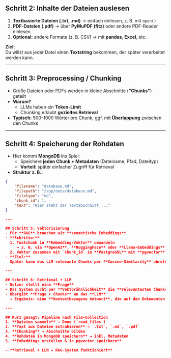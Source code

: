 ## Schritt 2: Inhalte der Dateien auslesen
1. **Textbasierte Dateien (.txt, .md)** → einfach einlesen, z. B. mit `open()`
2. **PDF-Dateien (.pdf)** → über **PyMuPDF (fitz)** oder andere PDF-Reader einlesen
3. **Optional:** andere Formate (z. B. CSV) → mit **pandas**, **Excel**, etc.

**Ziel:**  
Du willst aus jeder Datei einen **Textstring** bekommen, der später verarbeitet werden kann.

---

## Schritt 3: Preprocessing / Chunking
- Große Dateien oder PDFs werden in kleine Abschnitte (**"Chunks"**) geteilt  
- **Warum?**  
  - LLMs haben ein **Token-Limit**  
  - Chunking erlaubt **gezieltes Retrieval**  
- **Typisch:** 500–1000 Wörter pro Chunk, ggf. mit **Überlappung** zwischen den Chunks

---

## Schritt 4: Speicherung der Rohdaten
- Hier kommt **MongoDB** ins Spiel:
  - Speichere **jeden Chunk + Metadaten** (Dateiname, Pfad, Dateityp)
  - **Vorteil:** später einfacher Zugriff für Retrieval  
- **Struktur z. B.:**
```json
{
    "filename": "database.md",
    "filepath": "/app/data/database.md",
    "filetype": "md",
    "chunk_id": 1,
    "text": "Hier steht der Textabschnitt ..."
}

---

## Schritt 5: Vektorisierung
- Für **RAG** brauchen wir **semantische Embeddings**
- **Schritte:**
  1. Textchunk in **Embedding-Vektor** umwandeln  
     → z. B. via **OpenAI**, **HuggingFace** oder **Llama-Embeddings**
  2. Vektor zusammen mit `chunk_id` in **PostgreSQL** mit **pgvector** speichern
- **Ziel:**  
  Später kann das LLM relevante Chunks per **Cosine-Similarity** abrufen und für die Antwort verwenden

---

## Schritt 6: Retrieval + LLM
- Nutzer stellt eine **Frage**
- Das System sucht per **Vektorähnlichkeit** die **relevantesten Chunks**
- Übergibt **Frage + Chunks** an das **LLM**  
  → Ergebnis: eine **kontextbezogene Antwort**, die auf den Dokumenten basiert

---

## Kurz gesagt: Pipeline nach File-Collection
1. **Dateien sammeln** → Done (`read_files`)
2. **Text aus Dateien extrahieren** → `.txt`, `.md`, `.pdf`
3. **Chunking** → Abschnitte bilden
4. **Rohdaten in MongoDB speichern** → inkl. Metadaten
5. **Embeddings erstellen & in pgvector speichern**

➡️ **Retrieval + LLM → RAG-System funktioniert**

